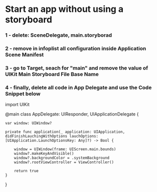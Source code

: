 # Start an app without using a storyboard
### 1 - delete: SceneDelegate, main.storyborad
### 2 - remove in infoplist all configuration inside Application Scene Manifest
### 3 - go to Target, seach for "main" and remove the value of UIKit Main Storyboard File Base Name
### 4 - finally, delete all code in App Delegate and use the Code Snippet below

import UIKit

@main
class AppDelegate: UIResponder, UIApplicationDelegate {

    var window: UIWindow?
    
    private func application(_ application: UIApplication, didFinishLauchingWithOptions lauchOptions: [UIApplication.LaunchOptionsKey: Any]?) -> Bool {
        
        window = UIWindow(frame: UIScreen.main.bounds)
        window?.makeKeyAndVisible()
        window?.backgroundColor = .systemBackground
        window?.rootViewController = ViewController()
        
        return true
    }
}
